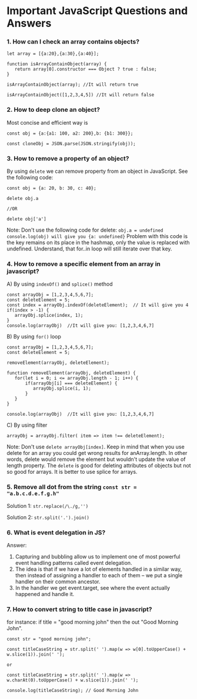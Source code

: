 # Important JavaScript Questions and Answers

### 1. How can I check an array contains objects?

```
let array = [{a:20},{a:30},{a:40}];

function isArrayContainObject(array) {
   return array[0].constructor === Object ? true : false;
}

isArrayContainObject(array); //It will return true

isArrayContainObject([1,2,3,4,5]) //It will return false
```
### 2. How to deep clone an object?

Most concise and efficient way is 

```
const obj = {a:{a1: 100, a2: 200},b: {b1: 300}};

const cloneObj = JSON.parse(JSON.stringify(obj));
```
### 3. How to remove a property of an object?

By using ```delete``` we can remove property from an object in JavaScript. See the following code:

```
const obj = {a: 20, b: 30, c: 40};

delete obj.a

//OR

delete obj['a']
```
Note: Don't use the following code for delete:
```obj.a = undefined```
```console.log(obj) will give you {a: undefined}```
Problem with this code is the key remains on its place in the hashmap, only the value is replaced with undefined. 
Understand, that for..in loop will still iterate over that key.

### 4. How to remove a specific element from an array in javascript?
A) By using ```indexOf()``` and ```splice()``` method
```
const arrayObj = [1,2,3,4,5,6,7];
const deleteElement = 5;
const index = arrayObj.indexOf(deleteElement);  // It will give you 4
if(index > -1) {
   arrayObj.splice(index, 1);  
}
console.log(arrayObj)  //It will give you: [1,2,3,4,6,7]
```
B) By using ```for()``` loop
```
const arrayObj = [1,2,3,4,5,6,7];
const deleteElement = 5;

removeElement(arrayObj, deleteElement);

function removeElement(arrayObj, deleteElement) {
   for(let i = 0; i <= arrayObj.length - 1; i++) {
       if(arrayObj[i] === deleteElement) {
          arrayObj.splice(i, 1);
       }
   }
}

console.log(arrayObj)  //It will give you: [1,2,3,4,6,7]
```
C) By using filter
```
arrayObj = arrayObj.filter( item => item !== deleteElement);
```
Note: Don't use  ```delete arrayObj[index]```. Keep in mind that when you use delete for an array you could get wrong results for anArray.length. In other words, delete would remove the element but wouldn't update the value of length property. The ```delete``` is good for deleting attributes of objects but not so good for arrays. It is better to use splice for arrays.

### 5. Remove all dot from the string ```const str = "a.b.c.d.e.f.g.h"```
Solution 1:
```str.replace(/\./g,'')```

Solution 2:
```str.split('.').join()```

### 6. What is event delegation in JS?

Answer:
1. Capturing and bubbling allow us to implement one of most powerful event handling patterns called event delegation.
2. The idea is that if we have a lot of elements handled in a similar way, then instead of assigning a handler to each of them – we put a single handler on their common ancestor.
3. In the handler we get event.target, see where the event actually happened and handle it.

### 7. How to convert string to title case in javascript?
for instance: if title = "good morning john" then the out "Good Morning John".

```
const str = "good morning john";

const titleCaseString = str.split(' ').map(w => w[0].toUpperCase() + w.slice(1)).join(' ');

or

const titleCaseString = str.split(' ').map(w => w.charAt(0).toUpperCase() + w.slice(1)).join(' ');

console.log(titleCaseString); // Good Morning John

```
